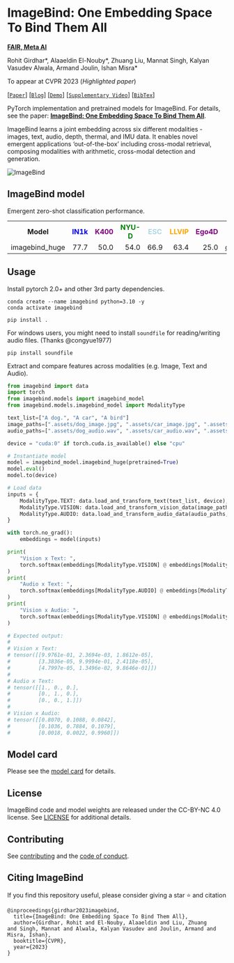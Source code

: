 # ImageBind: One Embedding Space To Bind Them All

**[FAIR, Meta AI](https://ai.facebook.com/research/)** 

Rohit Girdhar*,
Alaaeldin El-Nouby*,
Zhuang Liu,
Mannat Singh,
Kalyan Vasudev Alwala,
Armand Joulin,
Ishan Misra*

To appear at CVPR 2023 (*Highlighted paper*)

[[`Paper`](https://facebookresearch.github.io/ImageBind/paper)] [[`Blog`](https://ai.facebook.com/blog/imagebind-six-modalities-binding-ai/)] [[`Demo`](https://imagebind.metademolab.com/)] [[`Supplementary Video`](https://dl.fbaipublicfiles.com/imagebind/imagebind_video.mp4)] [[`BibTex`](#citing-imagebind)]

PyTorch implementation and pretrained models for ImageBind. For details, see the paper: **[ImageBind: One Embedding Space To Bind Them All](https://facebookresearch.github.io/ImageBind/paper)**.

ImageBind learns a joint embedding across six different modalities - images, text, audio, depth, thermal, and IMU data. It enables novel emergent applications ‘out-of-the-box’ including cross-modal retrieval, composing modalities with arithmetic, cross-modal detection and generation.



![ImageBind](https://user-images.githubusercontent.com/8495451/236859695-ffa13364-3e39-4d99-a8da-fbfab17f9a6b.gif)

## ImageBind model

Emergent zero-shot classification performance.

<table style="margin: auto">
  <tr>
    <th>Model</th>
    <th><span style="color:blue">IN1k</span></th>
    <th><span style="color:purple">K400</span></th>
    <th><span style="color:green">NYU-D</span></th>
    <th><span style="color:LightBlue">ESC</span></th>
    <th><span style="color:orange">LLVIP</span></th>
    <th><span style="color:purple">Ego4D</span></th>
    <th>download</th>
  </tr>
  <tr>
    <td>imagebind_huge</td>
    <td align="right">77.7</td>
    <td align="right">50.0</td>
    <td align="right">54.0</td>
    <td align="right">66.9</td>
    <td align="right">63.4</td>
    <td align="right">25.0</td>
    <td><a href="https://dl.fbaipublicfiles.com/imagebind/imagebind_huge.pth">checkpoint</a></td>
  </tr>
  
</table>

## Usage

Install pytorch 2.0+ and other 3rd party dependencies.

```shell
conda create --name imagebind python=3.10 -y
conda activate imagebind

pip install .
```

For windows users, you might need to install `soundfile` for reading/writing audio files. (Thanks @congyue1977)

```
pip install soundfile
```


Extract and compare features across modalities (e.g. Image, Text and Audio).

```python
from imagebind import data
import torch
from imagebind.models import imagebind_model
from imagebind.models.imagebind_model import ModalityType

text_list=["A dog.", "A car", "A bird"]
image_paths=[".assets/dog_image.jpg", ".assets/car_image.jpg", ".assets/bird_image.jpg"]
audio_paths=[".assets/dog_audio.wav", ".assets/car_audio.wav", ".assets/bird_audio.wav"]

device = "cuda:0" if torch.cuda.is_available() else "cpu"

# Instantiate model
model = imagebind_model.imagebind_huge(pretrained=True)
model.eval()
model.to(device)

# Load data
inputs = {
    ModalityType.TEXT: data.load_and_transform_text(text_list, device),
    ModalityType.VISION: data.load_and_transform_vision_data(image_paths, device),
    ModalityType.AUDIO: data.load_and_transform_audio_data(audio_paths, device),
}

with torch.no_grad():
    embeddings = model(inputs)

print(
    "Vision x Text: ",
    torch.softmax(embeddings[ModalityType.VISION] @ embeddings[ModalityType.TEXT].T, dim=-1),
)
print(
    "Audio x Text: ",
    torch.softmax(embeddings[ModalityType.AUDIO] @ embeddings[ModalityType.TEXT].T, dim=-1),
)
print(
    "Vision x Audio: ",
    torch.softmax(embeddings[ModalityType.VISION] @ embeddings[ModalityType.AUDIO].T, dim=-1),
)

# Expected output:
#
# Vision x Text:
# tensor([[9.9761e-01, 2.3694e-03, 1.8612e-05],
#         [3.3836e-05, 9.9994e-01, 2.4118e-05],
#         [4.7997e-05, 1.3496e-02, 9.8646e-01]])
#
# Audio x Text:
# tensor([[1., 0., 0.],
#         [0., 1., 0.],
#         [0., 0., 1.]])
#
# Vision x Audio:
# tensor([[0.8070, 0.1088, 0.0842],
#         [0.1036, 0.7884, 0.1079],
#         [0.0018, 0.0022, 0.9960]])

```

## Model card
Please see the [model card](model_card.md) for details.

## License

ImageBind code and model weights are released under the CC-BY-NC 4.0 license. See [LICENSE](LICENSE) for additional details.

## Contributing

See [contributing](CONTRIBUTING.md) and the [code of conduct](CODE_OF_CONDUCT.md).

## Citing ImageBind

If you find this repository useful, please consider giving a star :star: and citation

```
@inproceedings{girdhar2023imagebind,
  title={ImageBind: One Embedding Space To Bind Them All},
  author={Girdhar, Rohit and El-Nouby, Alaaeldin and Liu, Zhuang
and Singh, Mannat and Alwala, Kalyan Vasudev and Joulin, Armand and Misra, Ishan},
  booktitle={CVPR},
  year={2023}
}
```
